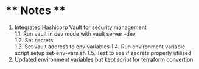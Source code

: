 # ** Notes **

1. Integrated Hashicorp Vault for security management  \
    1.1. Run vault in dev mode with vault server -dev \
    1.2. Set secrets \
    1.3. Set vault address to env variables
    1.4. Run environment variable script setup set-env-vars.sh
    1.5. Test to see if secrets properly utilised
2. Updated environment variables but kept script for terraform convertion 